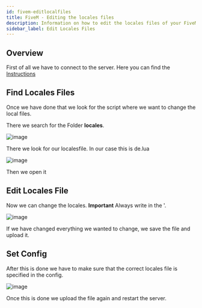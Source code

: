 ```yaml
---
id: fivem-editlocalfiles
title: FiveM - Editing the locales files
description: Information on how to edit the locales files of your FiveM server from ZAP-Hosting - ZAP-Hosting.com documentation
sidebar_label: Edit Locales Files
---
```


## Overview

First of all we have to connect to the server.
Here you can find the [Instructions](gameserver-ftpaccess.md)

## Find Locales Files
Once we have done that we look for the script where we want to change the local files.

There we search for the Folder **locales**.

![image](https://user-images.githubusercontent.com/26007280/189978328-12e1af59-f429-48df-a2db-51238bdc2648.png)

There we look for our localesfile. In our case this is de.lua

![image](https://user-images.githubusercontent.com/26007280/189978346-553ed369-5f09-44cf-b67a-221bd89f9c2f.png)

Then we open it

## Edit Locales File

Now we can change the locales.
**Important** Always write in the '.

![image](https://user-images.githubusercontent.com/26007280/189978393-e3010950-6c9a-4a72-bf15-05924c37f0a9.png)

If we have changed everything we wanted to change, we save the file and upload it.

## Set Config

After this is done we have to make sure that the correct locales file is specified in the config.

![image](https://user-images.githubusercontent.com/26007280/189978443-cdf9523c-c499-4b16-88d7-fe0e5eb6df87.png)

Once this is done we upload the file again and restart the server.
